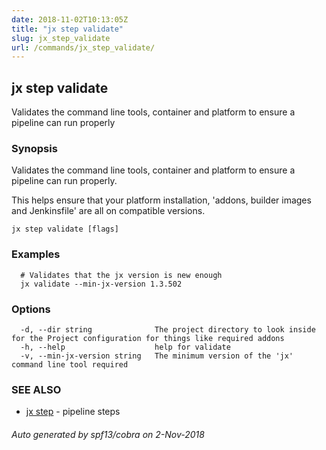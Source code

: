```yaml
---
date: 2018-11-02T10:13:05Z
title: "jx step validate"
slug: jx_step_validate
url: /commands/jx_step_validate/
---
```

## jx step validate

Validates the command line tools, container and platform to ensure a pipeline can run properly

### Synopsis

Validates the command line tools, container and platform to ensure a pipeline can run properly. 

This helps ensure that your platform installation, 'addons, builder images and Jenkinsfile' are all on compatible versions.

```
jx step validate [flags]
```

### Examples

```
  # Validates that the jx version is new enough
  jx validate --min-jx-version 1.3.502
```

### Options

```
  -d, --dir string              The project directory to look inside for the Project configuration for things like required addons
  -h, --help                    help for validate
  -v, --min-jx-version string   The minimum version of the 'jx' command line tool required
```

### SEE ALSO

* [jx step](/commands/jx_step/)	 - pipeline steps

###### Auto generated by spf13/cobra on 2-Nov-2018
